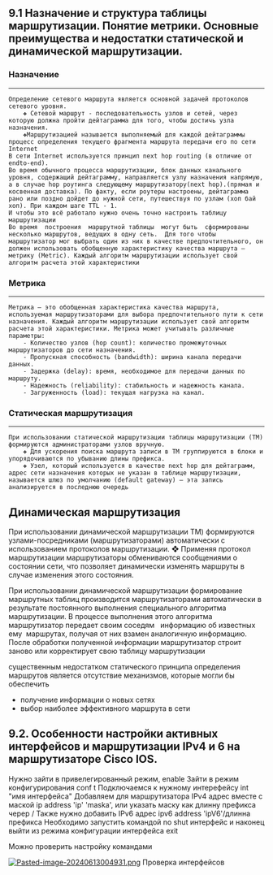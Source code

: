 ## 9.1 Назначение и структура таблицы маршрутизации. Понятие метрики. Основные преимущества и недостатки статической и динамической маршрутизации.

### Назначение 
---
	Определение сетевого маршрута является основной задачей протоколов сетевого уровня. 
		❖ Сетевой маршрут - последовательность узлов и сетей, через которую должна пройти дейтаграмма для того, чтобы достичь узла назначения. 
		❖Маршрутизацией называется выполняемый для каждой дейтаграммы процесс определения текущего фрагмента маршрута передачи его по сети Internet
	В сети Internet используется принцип next hop routing (в отличие от endto-end).
	Во время обычного процесса маршрутизации, блок данных канального уровня, содержащий дейтаграмму, направляется узлу назначения напрямую, а в случае hop роутинга следующему маршрутизатору(next hop).(прямая и косвенная доставка). По факту, если роутеры настроены, дейтаграмма рано или поздно дойдет до нужной сети, путешествуя по узлам (хоп бай хоп). При каждом шаге TTL - 1. 
	И чтобы это всё работало нужно очень точно настроить таблицу маршрутизации 
	Во время  построения  маршрутной таблицы  могут быть  сформированы   несколько маршрутов, ведущих в одну сеть.  Для того чтобы маршрутизатор мог выбрать один из них в качестве предпочтительного, он должен использовать обобщенную характеристику качества маршрута – метрику (Metric). Каждый алгоритм маршрутизации использует свой  алгоритм расчета этой характеристики

### Метрика
---
	Метрика — это обобщенная характеристика качества маршрута, используемая маршрутизаторами для выбора предпочтительного пути к сети назначения. Каждый алгоритм маршрутизации использует свой алгоритм расчета этой характеристики. Метрика может учитывать различные параметры:
		- Количество узлов (hop count): количество промежуточных маршрутизаторов до сети назначения.
		- Пропускная способность (bandwidth): ширина канала передачи данных.
		- Задержка (delay): время, необходимое для передачи данных по маршруту.
		- Надежность (reliability): стабильность и надежность канала.
		- Загруженность (load): текущая нагрузка на канал.
	    
### Статическая маршрутизация
---
	При использовании статической маршрутизации таблицы маршрутизации (ТМ) формируются администраторами узлов вручную. 
		❖ Для ускорения поиска маршрута записи в TM группируются в блоки и упорядочиваются по убыванию длины префикса. 
		❖ Узел, который используется в качестве next hop для дейтаграмм, адрес сети назначения которых не указан в таблице маршрутизации, называется шлюз по умолчанию (default gateway) — эта запись анализируется в последнюю очередь

Динамическая маршрутизация
---
При использовании динамической маршрутизации ТМ) формируются узлами-посредниками (маршрутизаторами) автоматически с использованием протоколов маршрутизации. ❖ Применяя протокол маршрутизации маршрутизаторы обмениваются сообщениями о состоянии сети, что позволяет динамически изменять маршруты в случае изменения этого состояния.

При использовании динамической маршрутизации формирование маршрутных таблиц производится маршрутизаторами автоматически в результате постоянного выполнения специального алгоритма маршрутизации. В процессе выполнения этого алгоритма маршрутизатор передает своим соседям   информацию об известных ему  маршрутах, получая от них взамен аналогичную информацию. После обработки полученной информации маршрутизатор строит заново или корректирует свою таблицу маршрутизации

существенным недостатком статического принципа определения маршрутов является отсутствие механизмов, которые могли бы обеспечить

- получение информации о новых сетях
- выбор наиболее эффективного маршрута в сети


## 9.2. Особенности настройки активных интерфейсов и маршрутизации IPv4 и 6 на маршрутизаторе Cisco IOS.

Нужно зайти в привелегированный режим, 
	enable
Зайти в режим конфигурирования
	conf t 
Подключаемся к нужному интерефейсу 
	int "имя интерфейса"
Добавляем для маршрутизатора IPv4 адрес вместе с маской 
	ip address 'ip'  'maska', или указать маску как длинну префикса череp / 
Также нужно добавить IPv6 адрес
	ipv6 address 'ipV6'/длинна префикса 
Необходимо запустить командой no shut интерфейс
и наконец выйти из режима конфигурации интерфейса 
	exit
	
Можно проверить настройку командами

[![Pasted-image-20240613004931.png](https://i.postimg.cc/tgxfGts3/Pasted-image-20240613004931.png)](https://postimg.cc/v1GXWnLT)
Проверка интерфейсов 
